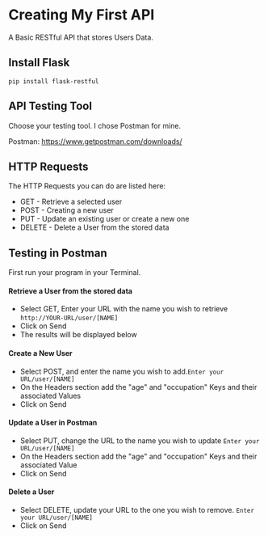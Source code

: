# Creating My First API

A Basic RESTful API that stores Users Data.

## Install Flask

`pip install flask-restful`


## API Testing Tool

Choose your testing tool. I chose Postman for mine. 

Postman: https://www.getpostman.com/downloads/


## HTTP Requests

The HTTP Requests you can do are listed here:

  - GET - Retrieve a selected user
  - POST - Creating a new user
  - PUT - Update an existing user or create a new one
  - DELETE - Delete a User from the stored data 

## Testing in Postman

First run your program in your Terminal. 

#### Retrieve a User from the stored data
  
  - Select GET, Enter your URL with the name you wish to retrieve ```http://YOUR-URL/user/[NAME]``` 
  - Click on Send
  - The results will be displayed below

#### Create a New User

  - Select POST, and enter the name you wish to add.```Enter your URL/user/[NAME]```
  - On the Headers section add the "age" and "occupation" Keys and their associated Values
  - Click on Send
  
#### Update a User in Postman

  - Select PUT, change the URL to the name you wish to update ```Enter your URL/user/[NAME]```
  - On the Headers section add the "age" and "occupation" Keys and their associated Value
  - Click on Send
  
#### Delete a User

   - Select DELETE, update your URL to the one you wish to remove. ```Enter your URL/user/[NAME]```
   - Click on Send


  
